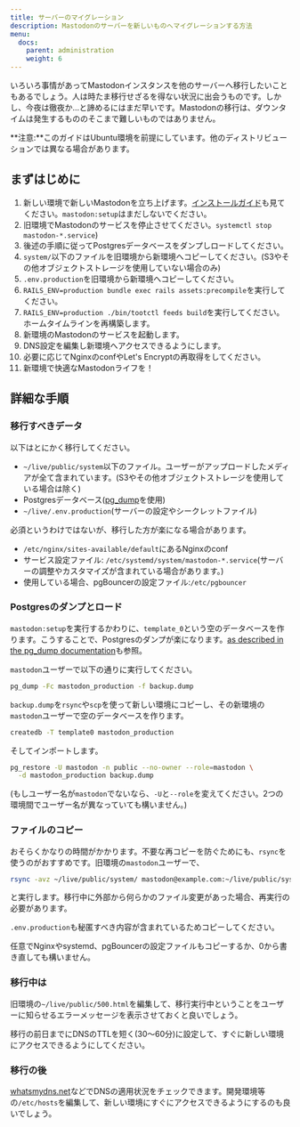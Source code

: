 ```yaml
---
title: サーバーのマイグレーション
description: Mastodonのサーバーを新しいものへマイグレーションする方法
menu:
  docs:
    parent: administration
    weight: 6
---
```


いろいろ事情があってMastodonインスタンスを他のサーバーへ移行したいこともあるでしょう。人は時たま移行せざるを得ない状況に出会うものです。しかし、今夜は徹夜か…と諦めるにはまだ早いです。Mastodonの移行は、ダウンタイムは発生するもののそこまで難しいものではありません。

**注意:**このガイドはUbuntu環境を前提にしています。他のディストリビューションでは異なる場合があります。

まずはじめに
----

1. 新しい環境で新しいMastodonを立ち上げます。[インストールガイド](/administration/installation/)も見てください。`mastodon:setup`はまだしないでください。
2. 旧環境でMastodonのサービスを停止させてください。`systemctl stop mastodon-*.service`)
3. 後述の手順に従ってPostgresデータベースをダンプしロードしてください。
4. `system/`以下のファイルを旧環境から新環境へコピーしてください。(S3やその他オブジェクトストレージを使用していない場合のみ)
6. `.env.production`を旧環境から新環境へコピーしてください。
7. `RAILS_ENV=production bundle exec rails assets:precompile`を実行してください。
8. `RAILS_ENV=production ./bin/tootctl feeds build`を実行してください。ホームタイムラインを再構築します。
9. 新環境のMastodonのサービスを起動します。
10. DNS設定を編集し新環境へアクセスできるようにします。
11. 必要に応じてNginxのconfやLet's Encryptの再取得をしてください。
12. 新環境で快適なMastodonライフを！

詳細な手順
----

### 移行すべきデータ

以下はとにかく移行してください。

- `~/live/public/system`以下のファイル。ユーザーがアップロードしたメディアが全て含まれています。(S3やその他オブジェクトストレージを使用している場合は除く)
- Postgresデータベース([pg\_dump](https://www.postgresql.org/docs/9.1/static/backup-dump.html)を使用)
- `~/live/.env.production`(サーバーの設定やシークレットファイル)

必須というわけではないが、移行した方が楽になる場合があります。

- `/etc/nginx/sites-available/default`にあるNginxのconf
- サービス設定ファイル: `/etc/systemd/system/mastodon-*.service`(サーバーの調整やカスタマイズが含まれている場合があります。)
- 使用している場合、pgBouncerの設定ファイル:`/etc/pgbouncer`

### Postgresのダンプとロード

`mastodon:setup`を実行するかわりに、`template_0`という空のデータベースを作ります。こうすることで、Postgresのダンプが楽になります。[as described in the pg\_dump documentation](https://www.postgresql.org/docs/9.1/static/backup-dump.html#BACKUP-DUMP-RESTORE)も参照。

`mastodon`ユーザーで以下の通りに実行してください。

```bash
pg_dump -Fc mastodon_production -f backup.dump
```

`backup.dump`を`rsync`や`scp`を使って新しい環境にコピーし、その新環境の`mastodon`ユーザーで空のデータベースを作ります。

```bash
createdb -T template0 mastodon_production
```

そしてインポートします。

```bash
pg_restore -U mastodon -n public --no-owner --role=mastodon \
  -d mastodon_production backup.dump
```

(もしユーザー名が`mastodon`でないなら、`-U`と`--role`を変えてください。2つの環境間でユーザー名が異なっていても構いません。)

### ファイルのコピー

おそらくかなりの時間がかかります。不要な再コピーを防ぐためにも、`rsync`を使うのがおすすめです。旧環境の`mastodon`ユーザーで、

```bash
rsync -avz ~/live/public/system/ mastodon@example.com:~/live/public/system/
```

と実行します。移行中に外部から何らかのファイル変更があった場合、再実行の必要があります。

`.env.production`も秘匿すべき内容が含まれているためコピーしてください。

任意でNginxやsystemd、pgBouncerの設定ファイルもコピーするか、0から書き直しても構いません。

### 移行中は

旧環境の`~/live/public/500.html`を編集して、移行実行中ということをユーザーに知らせるエラーメッセージを表示させておくと良いでしょう。

移行の前日までにDNSのTTLを短く(30〜60分)に設定して、すぐに新しい環境にアクセスできるようにしてください。

### 移行の後

[whatsmydns.net](http://whatsmydns.net/)などでDNSの適用状況をチェックできます。開発環境等の`/etc/hosts`を編集して、新しい環境にすぐにアクセスできるようにするのも良いでしょう。
